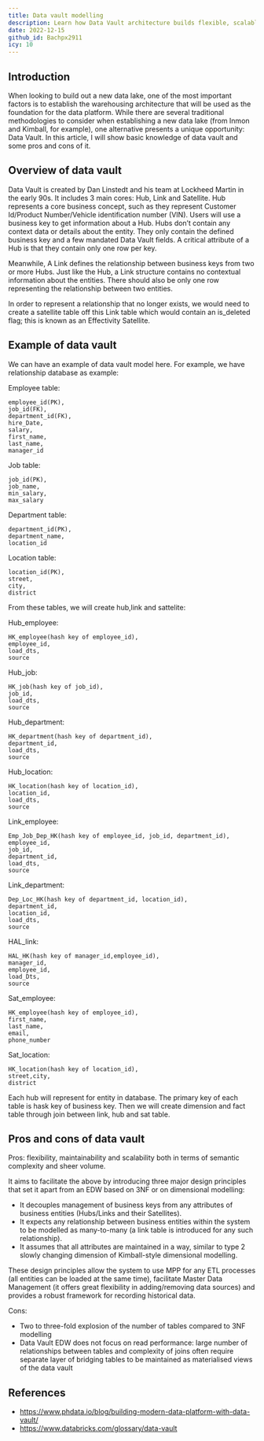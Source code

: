 ```yaml
---
title: Data vault modelling
description: Learn how Data Vault architecture builds flexible, scalable data lakes using hubs, links, and satellites to manage business keys and historical data with pros and cons explained.
date: 2022-12-15
github_id: Bachpx2911
icy: 10
---
```


## Introduction

When looking to build out a new data lake, one of the most important factors is to establish the warehousing architecture that will be used as the foundation for the
data platform. While there are several traditional methodologies to consider when establishing a new data lake (from Inmon and Kimball, for example), one alternative
presents a unique opportunity: Data Vault. In this article, I will show basic knowledge of data vault and some pros and cons of it.

## Overview of data vault

Data Vault is created by Dan Linstedt and his team at Lockheed Martin in the early 90s. It includes 3 main cores: Hub, Link and Satellite. Hub represents a core business concept, such as they represent Customer Id/Product Number/Vehicle identification number (VIN). Users will use a business key to get information about a Hub. Hubs don’t contain any context data or details about the entity. They only contain the defined business key and a few mandated Data Vault fields. A critical attribute of a Hub is that they contain only one row per key.

Meanwhile, A Link defines the relationship between business keys from two or more Hubs. Just like the Hub, a Link structure contains no contextual information about the entities. There should also be only one row representing the relationship between two entities.

In order to represent a relationship that no longer exists, we would need to create a satellite table off this Link table which would contain an is_deleted flag; this is known as an Effectivity Satellite.

## Example of data vault

We can have an example of data vault model here. For example, we have relationship database as example:

Employee table:

```
employee_id(PK),
job_id(FK),
department_id(FK),
hire_Date,
salary,
first_name,
last_name,
manager_id
```

Job table:

```
job_id(PK),
job_name,
min_salary,
max_salary
```

Department table:

```
department_id(PK),
department_name,
location_id
```

Location table:

```
location_id(PK),
street,
city,
district
```

From these tables, we will create hub,link and sattelite:

Hub_employee:

```
HK_employee(hash key of employee_id),
employee_id,
load_dts,
source
```

Hub_job:

```
HK_job(hash key of job_id),
job_id,
load_dts,
source
```

Hub_department:

```
HK_department(hash key of department_id),
department_id,
load_dts,
source
```

Hub_location:

```
HK_location(hash key of location_id),
location_id,
load_dts,
source
```

Link_employee:

```
Emp_Job_Dep_HK(hash key of employee_id, job_id, department_id),
employee_id,
job_id,
department_id,
load_dts,
source
```

Link_department:

```
Dep_Loc_HK(hash key of department_id, location_id),
department_id,
location_id,
load_dts,
source
```

HAL_link:

```
HAL_HK(hash key of manager_id,employee_id),
manager_id,
employee_id,
load_Dts,
source
```

Sat_employee:

```
HK_employee(hash key of employee_id),
first_name,
last_name,
email,
phone_number
```

Sat_location:

```
HK_location(hash key of location_id),
street,city,
district
```

Each hub will represent for entity in database. The primary key of each table is hask key of business key. Then we will create dimension and fact table through join
between link, hub and sat table.

## Pros and cons of data vault

Pros: flexibility, maintainability and scalability both in terms of semantic complexity and sheer volume.

It aims to facilitate the above by introducing three major design principles that set it apart from an EDW based on 3NF or on dimensional modelling:

- It decouples management of business keys from any attributes of business entities (Hubs/Links and their Satellites).
- It expects any relationship between business entities within the system to be modelled as many-to-many (a link table is introduced for any such relationship).
- It assumes that all attributes are maintained in a way, similar to type 2 slowly changing dimension of Kimball-style dimensional modelling.

These design principles allow the system to use MPP for any ETL processes (all entities can be loaded at the same time), facilitate Master Data Management (it offers great flexibility in adding/removing data sources) and provides a robust framework for recording historical data.

Cons:

- Two to three-fold explosion of the number of tables compared to 3NF modelling
- Data Vault EDW does not focus on read performance: large number of relationships between tables and complexity of joins often require separate layer of bridging tables to be maintained as materialised views of the data vault

## References

- https://www.phdata.io/blog/building-modern-data-platform-with-data-vault/
- https://www.databricks.com/glossary/data-vault

